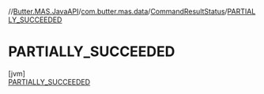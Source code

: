 //[Butter.MAS.JavaAPI](../../../../index.md)/[com.butter.mas.data](../../index.md)/[CommandResultStatus](../index.md)/[PARTIALLY_SUCCEEDED](index.md)

# PARTIALLY_SUCCEEDED

[jvm]\
[PARTIALLY_SUCCEEDED](index.md)